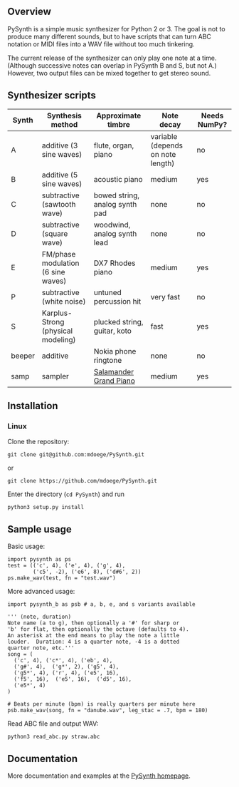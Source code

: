 ## Overview

PySynth is a simple music synthesizer for Python 2 or 3. The goal is not to produce many different sounds, but to have scripts that can turn ABC notation or MIDI files into a WAV file without too much tinkering.

The current release of the synthesizer can only play one note at a time. (Although successive notes can overlap in PySynth B and S, but not A.) However, two output files can be mixed together to get stereo sound.

## Synthesizer scripts

| Synth | Synthesis method | Approximate timbre | Note decay | Needs NumPy? |
| --- | --- | --- | --- | --- |
| A | additive (3 sine waves) | flute, organ, piano | variable (depends on note length) | no
| B | additive (5 sine waves) | acoustic piano | medium | yes
| C | subtractive (sawtooth wave) | bowed string, analog synth pad | none | no
| D | subtractive (square wave) | woodwind, analog synth lead | none | no
| E | FM/phase modulation (6 sine waves) | DX7 Rhodes piano | medium | yes
| P | subtractive (white noise) | untuned percussion hit | very fast | no
| S | Karplus-Strong (physical modeling) | plucked string, guitar, koto | fast | yes
| beeper | additive | Nokia phone ringtone | none | no
| samp | sampler | [Salamander Grand Piano][3] | medium | yes

## Installation

### Linux
Clone the repository:

`git clone git@github.com:mdoege/PySynth.git`

or

`git clone https://github.com/mdoege/PySynth.git`

Enter the directory (`cd PySynth`) and run 

`python3 setup.py install`

## Sample usage

Basic usage:

```python3
import pysynth as ps
test = (('c', 4), ('e', 4), ('g', 4),
		('c5', -2), ('e6', 8), ('d#6', 2))
ps.make_wav(test, fn = "test.wav")
```

More advanced usage:

```python3
import pysynth_b as psb # a, b, e, and s variants available

''' (note, duration)
Note name (a to g), then optionally a '#' for sharp or
'b' for flat, then optionally the octave (defaults to 4).
An asterisk at the end means to play the note a little 
louder.  Duration: 4 is a quarter note, -4 is a dotted 
quarter note, etc.'''
song = (
  ('c', 4), ('c*', 4), ('eb', 4), 
  ('g#', 4),  ('g*', 2), ('g5', 4),
  ('g5*', 4), ('r', 4), ('e5', 16),
  ('f5', 16),  ('e5', 16),  ('d5', 16),
  ('e5*', 4) 
)

# Beats per minute (bpm) is really quarters per minute here
psb.make_wav(song, fn = "danube.wav", leg_stac = .7, bpm = 180)
```

Read ABC file and output WAV:

`python3 read_abc.py straw.abc`

## Documentation

More documentation and examples at the [PySynth homepage][1].

[1]: http://mdoege.github.io/PySynth/
[2]: http://numpy.scipy.org/
[3]: http://freepats.zenvoid.org/Piano/acoustic-grand-piano.html
